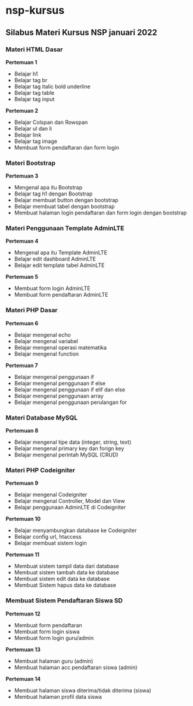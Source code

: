 # nsp-kursus

## Silabus Materi Kursus NSP januari 2022

### Materi HTML Dasar
<b>Pertemuan 1</b>
- Belajar h1
- Belajar tag br
- Belajar tag italic bold underline
- Belajar tag table
- Belajar tag input

<b>Pertemuan 2</b>
- Belajar Colspan dan Rowspan
- Belajar ul dan li 
- Belajar link 
- Belajar tag image 
- Membuat form pendaftaran dan form login

### Materi Bootstrap
<b>Pertemuan 3</b>
- Mengenal apa itu Bootstrap
- Belajar tag h1 dengan Bootstrap
- Belajar membuat button dengan bootstrap
- Belajar membuat tabel dengan bootstrap 
- Membuat halaman login pendaftaran dan form login dengan bootstrap

### Materi Penggunaan Template AdminLTE
<b>Pertemuan 4</b>
- Mengenal apa itu Template AdminLTE
- Belajar edit dashboard AdminLTE
- Belajar edit template tabel AdminLTE

<b>Pertemuan 5</b>
- Membuat form login AdminLTE
- Membuat form pendaftaran AdminLTE

### Materi PHP Dasar
<b>Pertemuan 6</b>
- Belajar mengenal echo
- Belajar mengenal variabel
- Belajar mengenal operasi matematika
- Belajar mengenal function

<b>Pertemuan 7</b>
- Belajar mengenal penggunaan if
- Belajar mengenal penggunaan if else
- Belajar mengenal penggunaan if elif dan else
- Belajar mengenal penggunaan array
- Belajar mengenal penggunaan perulangan for 

### Materi Database MySQL
<b>Pertemuan 8</b>
- Belajar mengenal tipe data (integer, string, text)
- Belajar mengenal primary key dan forign key 
- Belajar mengenal perintah MySQL (CRUD)

### Materi PHP Codeigniter
<b>Pertemuan 9</b>
- Belajar mengenal Codeigniter
- Belajar mengenal Controller, Model dan View
- Belajar penggunaan AdminLTE di Codeigniter

<b>Pertemuan 10</b>
- Belajar menyambungkan database ke Codeigniter
- Belajar config url, htaccess
- Belajar membuat sistem login

<b>Pertemuan 11</b>
- Membuat sistem tampil data dari database
- Membuat sistem tambah data ke database 
- Membuat sistem edit data ke database 
- Membuat Sistem hapus data ke database

### Membuat Sistem Pendaftaran Siswa SD
<b>Pertemuan 12</b>
- Membuat form pendaftaran
- Membuat form login siswa 
- Membuat form login guru/admin 

<b>Pertemuan 13</b>
- Membuat halaman guru (admin)
- Membuat halaman acc pendaftaran siswa (admin)

<b>Pertemuan 14</b>
- Membuat halaman siswa diterima/tidak diterima (siswa)
- Membuat halaman profil data siswa